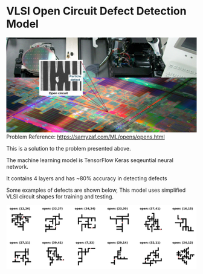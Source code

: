 # VLSI Open Circuit Defect Detection Model

![cover photo](https://raw.githubusercontent.com/ATariq1/VLSI-Defect-Model/master/cover4.png?raw=true "Cover")
Problem Reference: https://samyzaf.com/ML/opens/opens.html

This is a solution to the problem presented above.

The machine learning model is TensorFlow Keras seqeuntial neural network.

It contains 4 layers and has ~80% accuracy in detecting defects

Some examples of defects are shown below, This model uses simplified VLSI circuit shapes for training and testing.

![example photo](https://raw.githubusercontent.com/ATariq1/VLSI-Defect-Model/master/opens_1.png?raw=true "Examples")
